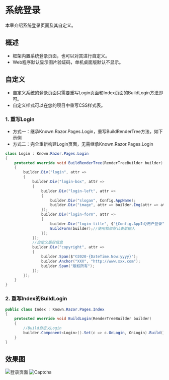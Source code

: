 # 系统登录

本章介绍系统登录页面及其自定义。

## 概述

- 框架内置系统登录页面，也可以对其进行自定义。
- Web程序默认显示图片验证码，单机桌面版默认不显示。


## 自定义

- 自定义系统的登录页面只需要重写Login页面和Index页面的BuildLogin方法即可。
- 自定义样式可以在您的项目中重写CSS样式表。

### 1. 重写Login

- 方式一：继承Known.Razor.Pages.Login，重写BuildRenderTree方法，如下示例
- 方式二：完全重新构建Login页面，无需继承Known.Razor.Pages.Login

```csharp
class Login : Known.Razor.Pages.Login
{
    protected override void BuildRenderTree(RenderTreeBuilder builder)
    {
        builder.Div("login", attr =>
        {
            builder.Div("login-box", attr =>
            {
                builder.Div("login-left", attr =>
                {
                    builder.Div("slogan", Config.AppName);
                    builder.Div("image", attr => builder.Img(attr => attr.Src("_content/Test.Razor/img/login.jpg")));
                });
                builder.Div("login-form", attr =>
                {
                    builder.Div("login-title", $"{Config.AppId}用户登录");
                    BuildForm(builder);//使用框架默认表单输入
                });
            });
            //自定义版权信息
            builder.Div("copyright", attr =>
            {
                builder.Span($"©2020-{DateTime.Now:yyyy}");
                builder.Anchor("XXX", "http://www.xxx.com");
                builder.Span("版权所有");
            });
        });
    }
}
```

### 2. 重写Index的BuildLogin

```csharp
public class Index : Known.Razor.Pages.Index
{
    protected override void BuildLogin(RenderTreeBuilder builder)
    {
        //Build自定义Login
        builder.Component<Login>().Set(c => c.OnLogin, OnLogin).Build();
    }
}
```

## 效果图

![登录页面](https://foruda.gitee.com/images/1688121567850878119/aeb0ba7c_14334.png "屏幕截图")
![Captcha](https://foruda.gitee.com/images/1688197097755819765/80038310_14334.png "屏幕截图")
